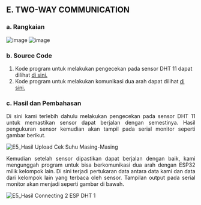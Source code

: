## E. TWO-WAY COMMUNICATION

### a. Rangkaian
![image](https://github.com/raolaay/SistemEmbedded/assets/145360333/60013cd1-5eab-4471-9055-f37f27b26cfd)
![image](https://github.com/raolaay/SistemEmbedded/assets/145360333/97c93354-3fea-4ef5-a312-e6017536da28)

### b. Source Code
1. Kode program untuk melakukan pengecekan pada sensor DHT 11 dapat dilihat <a href="">di sini.</a>
2. Kode program untuk melakukan komunikasi dua arah dapat dilihat <a href="">di sini.</a>

### c. Hasil dan Pembahasan
<p align="justify">Di sini kami terlebih dahulu melakukan pengecekan pada sensor DHT 11 untuk memastikan
sensor dapat berjalan dengan semestinya. Hasil pengukuran sensor kemudian akan tampil pada serial monitor
seperti gambar berikut.</p>

![E5_Hasil Upload Cek Suhu Masing-Masing](https://github.com/raolaay/SistemEmbedded/assets/145360333/5cc5ee58-238c-4f53-8036-9f494f8dd30c)

<p align="justify"> Kemudian setelah sensor dipastikan dapat berjalan dengan baik, kami mengunggah program untuk
bisa berkomunikasi dua arah dengan ESP32 milik kelompok lain. Di sini terjadi pertukaran data antara data kami dan data
dari kelompok lain yang terbaca oleh sensor. Tampilan output pada serial monitor akan menjadi seperti gambar di bawah.</p>

![E5_Hasil Connecting 2 ESP DHT 1](https://github.com/raolaay/SistemEmbedded/assets/145360333/0c74cfe2-78a1-4e6e-a5e3-307fe0574c30)
